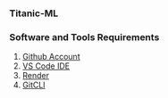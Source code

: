 ### Titanic-ML

### Software and Tools Requirements

1. [Github Account](https://github.com)
2. [VS Code IDE](https://code.visualstudio.com/)
3. [Render](https://dashboard.render.com/)
4. [GitCLI](https://git-scm.com/book/en/v2/Getting-Started-The-Command-Line)
